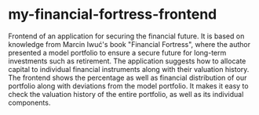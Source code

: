 # my-financial-fortress-frontend
Frontend of an application for securing the financial future. It is based on knowledge from Marcin Iwuć's book "Financial Fortress", where the author presented a model portfolio to ensure a secure future for long-term investments such as retirement. The application suggests how to allocate capital to individual financial instruments along with their valuation history. The frontend shows the percentage as well as financial distribution of our portfolio along with deviations from the model portfolio. It makes it easy to check the valuation history of the entire portfolio, as well as its individual components.  
